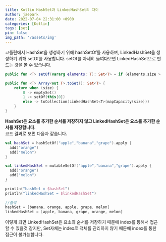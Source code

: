 ```yaml
---
title: Kotlin HashSet과 LinkedHashSet의 차이
author: jaepark
date: 2022-07-04 22:31:00 +0900
categories: [Kotlin]
tags: [set]
pin: false
img_path: '/assets/img'
---
```

코틀린에서 HashSet을 생성하기 위해 hashSetOf를 사용하며, LinkedHashSet을 생성하기 위해 setOf를 사용합니다. 
setOf를 자세히 들여다보면 LinkedHashSet으로 만드는 것을 볼 수 있습니다.

```kotlin
public fun <T> setOf(vararg elements: T): Set<T> = if (elements.size > 0) elements.toSet() else emptySet()

public fun <T> Array<out T>.toSet(): Set<T> {
    return when (size) {
        0 -> emptySet()
        1 -> setOf(this[0])
        else -> toCollection(LinkedHashSet<T>(mapCapacity(size)))
    }
}
```
**HashSet은 요소를 추가한 순서를 저장하지 않고 LinkedHashSet은 요소를 추가한 순서를 저장합니다.**<br>
코드 결과로 보면 다음과 같습니다.
```kotlin
val hashSet = hashSetOf("apple","banana","grape").apply {
  add("orange")
  add("melon")
}

val linkedHashSet = mutableSetOf("apple","banana","grape").apply {
  add("orange")
  add("melon")
}

println("hashSet = $hashSet")
println("linkedHashSet = $linkedHashSet")
    
//출력
hashSet = [banana, orange, apple, grape, melon]
linkedHashSet = [apple, banana, grape, orange, melon]
```
이렇게 되면 LinkedHashSet은 요소의 순서를 저장하기 때문에 index를 통해서 접근할 수 있을것 같지만, 
Set자체는 index로 객체를 관리하지 않기 때문에 index를 통한 접근이 불가능합니다.
